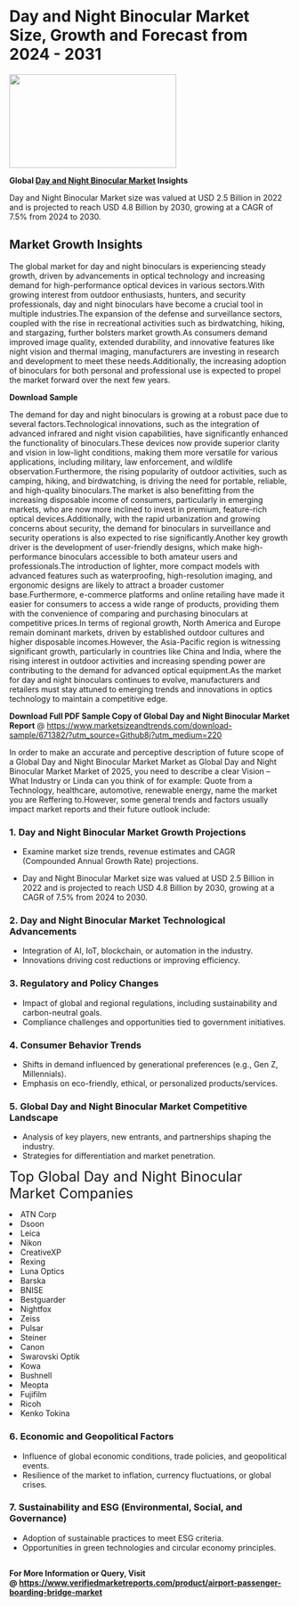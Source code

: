 <H1>Day and Night Binocular Market Size, Growth and Forecast from 2024 - 2031</H1><img class="aligncenter size-medium wp-image-584254" src="https://thirdeyenews.in/wp-content/uploads/2024/09/Global-Market-Research-300x168.jpeg" alt="" width="300" height="168" /><p><strong>Global&nbsp;<a href="https://www.marketsizeandtrends.com/download-sample/671382/?utm_source=Github8j?utm_medium=220">Day and Night Binocular Market</a> Insights</strong></p><p>Day and Night Binocular Market size was valued at USD 2.5 Billion in 2022 and is projected to reach USD 4.8 Billion by 2030, growing at a CAGR of 7.5% from 2024 to 2030.</p><p><h2>Market Growth Insights</h2> <p>The global market for day and night binoculars is experiencing steady growth, driven by advancements in optical technology and increasing demand for high-performance optical devices in various sectors.With growing interest from outdoor enthusiasts, hunters, and security professionals, day and night binoculars have become a crucial tool in multiple industries.The expansion of the defense and surveillance sectors, coupled with the rise in recreational activities such as birdwatching, hiking, and stargazing, further bolsters market growth.As consumers demand improved image quality, extended durability, and innovative features like night vision and thermal imaging, manufacturers are investing in research and development to meet these needs.Additionally, the increasing adoption of binoculars for both personal and professional use is expected to propel the market forward over the next few years.</p> <p><strong>Download Sample</strong></p> <p>The demand for day and night binoculars is growing at a robust pace due to several factors.Technological innovations, such as the integration of advanced infrared and night vision capabilities, have significantly enhanced the functionality of binoculars.These devices now provide superior clarity and vision in low-light conditions, making them more versatile for various applications, including military, law enforcement, and wildlife observation.Furthermore, the rising popularity of outdoor activities, such as camping, hiking, and birdwatching, is driving the need for portable, reliable, and high-quality binoculars.The market is also benefitting from the increasing disposable income of consumers, particularly in emerging markets, who are now more inclined to invest in premium, feature-rich optical devices.Additionally, with the rapid urbanization and growing concerns about security, the demand for binoculars in surveillance and security operations is also expected to rise significantly.Another key growth driver is the development of user-friendly designs, which make high-performance binoculars accessible to both amateur users and professionals.The introduction of lighter, more compact models with advanced features such as waterproofing, high-resolution imaging, and ergonomic designs are likely to attract a broader customer base.Furthermore, e-commerce platforms and online retailing have made it easier for consumers to access a wide range of products, providing them with the convenience of comparing and purchasing binoculars at competitive prices.In terms of regional growth, North America and Europe remain dominant markets, driven by established outdoor cultures and higher disposable incomes.However, the Asia-Pacific region is witnessing significant growth, particularly in countries like China and India, where the rising interest in outdoor activities and increasing spending power are contributing to the demand for advanced optical equipment.As the market for day and night binoculars continues to evolve, manufacturers and retailers must stay attuned to emerging trends and innovations in optics technology to maintain a competitive edge.<p><span class=""><strong>Download Full PDF Sample Copy of Global Day and Night Binocular Market Report</strong> @ <a href="https://www.marketsizeandtrends.com/download-sample/671382/?utm_source=Github8j?utm_medium=220" target="_blank">https://www.marketsizeandtrends.com/download-sample/671382/?utm_source=Github8j?utm_medium=220</a></span></p><p>In order to make an accurate and perceptive description of future scope of a Global&nbsp;Day and Night Binocular Market Market as Global&nbsp;Day and Night Binocular Market Market of 2025, you need to describe a clear Vision &ndash; What Industry or Linda can you think of for example: Quote from a Technology, healthcare, automotive, renewable energy, name the market you are Reffering to.However, some general trends and factors usually impact market reports and their future outlook include:</p><h3>1.&nbsp;<strong>Day and Night Binocular Market Growth Projections</strong></h3><ul><li>Examine market size trends, revenue estimates and CAGR (Compounded Annual Growth Rate) projections.</li><li><p>Day and Night Binocular Market size was valued at USD 2.5 Billion in 2022 and is projected to reach USD 4.8 Billion by 2030, growing at a CAGR of 7.5% from 2024 to 2030.</p></li></ul><h3>2.&nbsp;<strong>Day and Night Binocular Market Technological Advancements</strong></h3><ul><li>Integration of AI, IoT, blockchain, or automation in the industry.</li><li>Innovations driving cost reductions or improving efficiency.</li></ul><h3>3.&nbsp;<strong>Regulatory and Policy Changes</strong></h3><ul><li>Impact of global and regional regulations, including sustainability and carbon-neutral goals.</li><li>Compliance challenges and opportunities tied to government initiatives.</li></ul><h3>4.&nbsp;<strong>Consumer Behavior Trends</strong></h3><ul><li>Shifts in demand influenced by generational preferences (e.g., Gen Z, Millennials).</li><li>Emphasis on eco-friendly, ethical, or personalized products/services.</li></ul><h3>5.&nbsp;<strong>Global Day and Night Binocular Market Competitive Landscape</strong></h3><ul><li>Analysis of key players, new entrants, and partnerships shaping the industry.</li><li>Strategies for differentiation and market penetration.</li></ul><p data-pm-slice="1 1 []"><span style="color: inherit; font-family: inherit; font-size: 25px;">Top Global Day and Night Binocular Market Companies</span></p><div class="" data-test-id=""><p><li>ATN Corp</li><li> Dsoon</li><li> Leica</li><li> Nikon</li><li> CreativeXP</li><li> Rexing</li><li> Luna Optics</li><li> Barska</li><li> BNISE</li><li> Bestguarder</li><li> Nightfox</li><li> Zeiss</li><li> Pulsar</li><li> Steiner</li><li> Canon</li><li> Swarovski Optik</li><li> Kowa</li><li> Bushnell</li><li> Meopta</li><li> Fujifilm</li><li> Ricoh</li><li> Kenko Tokina</li></p></div><h3>6.&nbsp;<strong>Economic and Geopolitical Factors</strong></h3><ul><li>Influence of global economic conditions, trade policies, and geopolitical events.</li><li>Resilience of the market to inflation, currency fluctuations, or global crises.</li></ul><h3>7.&nbsp;<strong>Sustainability and ESG (Environmental, Social, and Governance)</strong></h3><ul><li>Adoption of sustainable practices to meet ESG criteria.</li><li>Opportunities in green technologies and circular economy principles.</li></ul><h2><strong style="font-size: 14px;">For More Information or Query, Visit @&nbsp;</strong><a style="background-color: #ffffff; font-size: 14px;" href="https://www.marketsizeandtrends.com/report/day-and-night-binocular-market/" target="_blank">https://www.verifiedmarketreports.com/product/airport-passenger-boarding-bridge-market</a></h2>